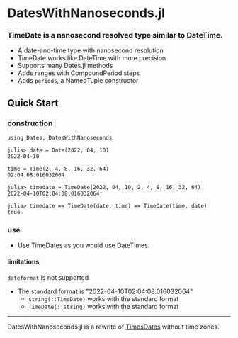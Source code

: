 # DatesWithNanoseconds.jl
### TimeDate is a nanosecond resolved type similar to DateTime.

* A date-and-time type with nanosecond resolution
* TimeDate works like DateTime with more precision
* Supports many Dates.jl methods
* Adds ranges with CompoundPeriod steps
* Adds `periods`, a NamedTuple constructor

## Quick Start

### construction
```
using Dates, DatesWithNanoseconds

julia> date = Date(2022, 04, 10)
2022-04-10

time = Time(2, 4, 8, 16, 32, 64)
02:04:08.016032064

julia> timedate = TimeDate(2022, 04, 10, 2, 4, 8, 16, 32, 64)
2022-04-10T02:04:08.016032064

julia> timedate == TimeDate(date, time) == TimeDate(time, date)
true
```

### use

- Use TimeDates as you would use DateTimes.

#### limitations

`dateformat` is not supported
- The standard format is "2022-04-10T02:04:08.016032064"
  - `string(::TimeDate)` works with the standard format
  - `TimeDate(::string)` works with the standard format

----

DatesWithNanoseconds.jl is a rewrite of [TimesDates](https://github.com/JeffreySarnoff/TimesDates.jl) without time zones.

